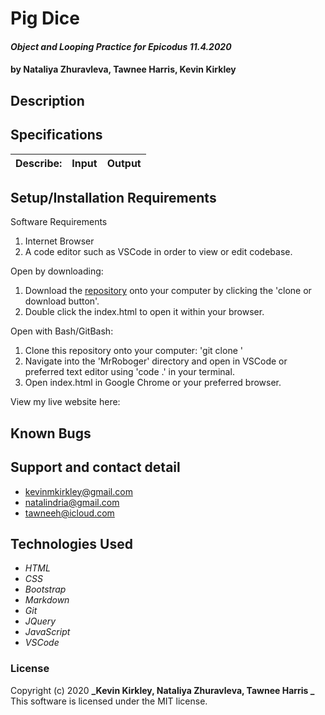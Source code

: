 # Pig Dice

#### _Object and Looping Practice for Epicodus 11.4.2020_

#### by Nataliya Zhuravleva, Tawnee Harris, Kevin Kirkley

## Description


## Specifications

| Describe:  | Input | Output |
| :-----------------------------------| :------------- | :------------- |





## Setup/Installation Requirements

Software Requirements
1. Internet Browser
2. A code editor such as VSCode in order to view or edit codebase. 

Open by downloading:
1. Download the [repository]() onto your computer by clicking the 'clone or download button'.
2. Double click the index.html to open it within your browser.

Open with Bash/GitBash:
1. Clone this repository onto your computer: 'git clone '
2. Navigate into the 'MrRoboger' directory and open in VSCode or preferred text editor using 'code .' in your terminal.
3. Open index.html in Google Chrome or your preferred browser. 

View my live website here: 


## Known Bugs




## Support and contact detail

* <kevinmkirkley@gmail.com>
* <natalindria@gmail.com>
* <tawneeh@icloud.com>

## Technologies Used 

* _HTML_
* _CSS_
* _Bootstrap_
* _Markdown_
* _Git_
* _JQuery_
* _JavaScript_
* _VSCode_


### License

Copyright (c) 2020 **_Kevin Kirkley, Nataliya Zhuravleva, Tawnee Harris _**
This software is licensed under the MIT license.